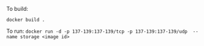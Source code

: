 To build:

`docker build .`

To run:
`docker run -d -p 137-139:137-139/tcp -p 137-139:137-139/udp  --name storage <image id>`
